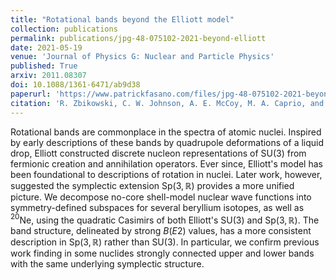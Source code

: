 ```yaml
---
title: "Rotational bands beyond the Elliott model"
collection: publications
permalink: publications/jpg-48-075102-2021-beyond-elliott
date: 2021-05-19
venue: 'Journal of Physics G: Nuclear and Particle Physics'
published: True
arxiv: 2011.08307
doi: 10.1088/1361-6471/ab9d38
paperurl: 'https://www.patrickfasano.com/files/jpg-48-075102-2021-beyond-elliott_PREPRINT.pdf'
citation: 'R. Zbikowski, C. W. Johnson, A. E. McCoy, M. A. Caprio, and P. J. Fasano, J. Phys. G: Nucl. Part. Phys. 48, 075102 (2021).'
---
```

Rotational bands are commonplace in the spectra of atomic nuclei.  Inspired by
early descriptions of these bands by quadrupole deformations of a liquid drop,
Elliott constructed discrete nucleon representations of $\mathrm{SU}(3)$ from
fermionic creation and annihilation operators. Ever since,  Elliott's model has
been foundational to descriptions of rotation in nuclei. Later work, however,
suggested the symplectic extension $\mathrm{Sp}(3,\mathbb{R})$ provides a more unified
picture.  We  decompose no-core shell-model nuclear wave functions into
symmetry-defined subspaces for several beryllium isotopes, as well as $^{20}$Ne,
using the quadratic Casimirs of both Elliott's $\mathrm{SU}(3)$ and
$\mathrm{Sp}(3,\mathbb{R})$. The band structure,  delineated by strong $B(E2)$ values,
has a more consistent description in $\mathrm{Sp}(3,\mathbb{R})$ rather than
$\mathrm{SU}(3)$. In particular, we confirm previous work finding in some
nuclides strongly connected upper and lower bands with the same underlying
symplectic structure.
